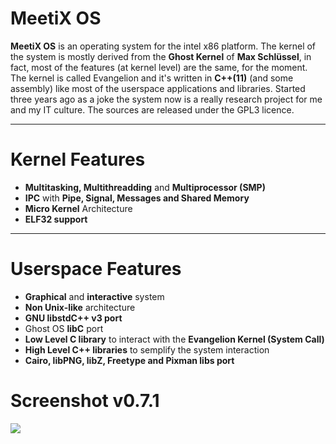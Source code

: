 # MeetiX OS
**MeetiX OS** is an operating system for the intel x86 platform.
The kernel of the system is mostly derived from the **Ghost Kernel** of **Max Schlüssel**, in fact, most of the features (at kernel level) are the same, for the moment.
The kernel is called Evangelion and it's written in **C++(11)** (and some assembly) like most of the userspace applications and libraries.
Started three years ago as a joke the system now is a really research project for me and my IT culture.
The sources are released under the GPL3 licence.
****
# Kernel Features
- **Multitasking, Multithreadding** and **Multiprocessor (SMP)**
- **IPC** with **Pipe, Signal, Messages and Shared Memory**
- **Micro Kernel** Architecture
- **ELF32 support**
****
# Userspace Features
- **Graphical** and **interactive** system
- **Non Unix-like** architecture
- **GNU libstdC++ v3 port**
- Ghost OS **libC** port
- **Low Level C library** to interact with the **Evangelion Kernel (System Call)**
- **High Level C++ libraries** to semplify the system interaction
- **Cairo, libPNG, libZ, Freetype and Pixman libs port**

# Screenshot v0.7.1
![](http://www.meetixos.org/wp-content/uploads/2017/11/Screenshot_20171023_171358-768x577.png)
